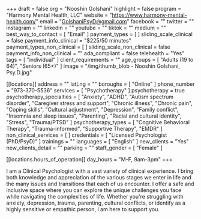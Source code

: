 +++
draft = false
org = "Nooshin Golshani"
highlight = false
program = "Harmony Mental Health, LLC"
website = "https://www.harmony-mental-health.com/"
email = "GolshaniPsyD@gmail.com"
facebook = ""
twitter = ""
instagram = ""
linkedin = ""
youtube = ""
tiktok = ""
medium = ""
best_way_to_contact = [ "Email" ]
payment_types = [ ]
sliding_scale_clinical = false
payment_info_clinical = "$225/50 minutes"
payment_types_non_clinical = [ ]
sliding_scale_non_clinical = false
payment_info_non_clinical = ""
ada_compliant = false
telehealth = "Yes"
tags = [ "individual" ]
client_requirements = ""
age_groups = [ "Adults (19 to 64)", "Seniors (65+)" ]
image = "/img/thumb_blob - Nooshin Golshani, Psy.D.jpg"

[[locations]]
address = ""
latLng = ""
boroughs = [ "Online" ]
phone_number = "973-370-5536"
services = [ "Psychotherapy" ]
psychotherapy = true
psychotherapy_specialties = [
  "Anxiety",
  "ADHD",
  "Autism spectrum disorder",
  "Caregiver stress and support",
  "Chronic illness",
  "Chronic pain",
  "Coping skills",
  "Cultural adjustment",
  "Depression",
  "Family conflict",
  "Insomnia and sleep issues",
  "Parenting",
  "Racial and cultural identity",
  "Stress",
  "Trauma/PTSD"
]
psychotherapy_types = [
  "Cognitive Behavioral Therapy",
  "Trauma-informed",
  "Supportive Therapy",
  "EMDR"
]
non_clinical_services = [ ]
credentials = [ "Licensed Psychologist (PhD/PsyD)" ]
trainings = ""
languages = [ "English" ]
new_clients = "Yes"
new_clients_detail = ""
parking = ""
staff_gender = [ "Female" ]

  [[locations.hours_of_operation]]
  day_hours = "M-F, 9am-3pm"
+++

I am a Clinical Psychologist with a vast variety of clinical experience. I bring both knowledge and appreciation of the various stages we enter in life and the many issues and transitions that each of us encounter. I offer a safe and inclusive space where you can explore the unique challenges you face while navigating the complexities of life. Whether you're struggling with anxiety, depression, trauma, parenting, cultural conflicts, or identify as a highly sensitive or empathic person, I am here to support you.
